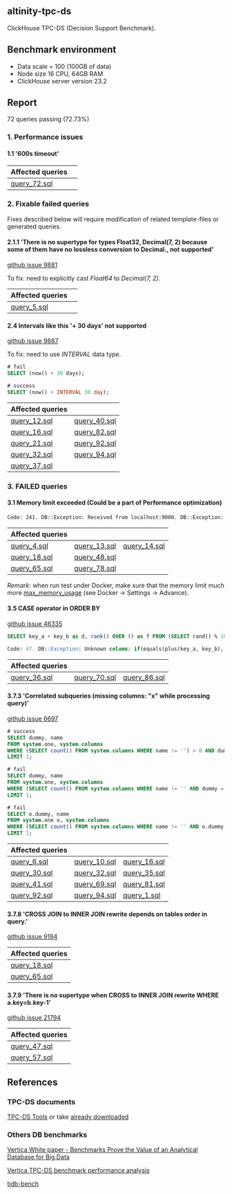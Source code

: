 ## altinity-tpc-ds
ClickHouse TPC-DS (Decision Support Benchmark).

## Benchmark environment
* Data scale = 100 (100GB of data)
* Node size 16 CPU, 64GB RAM
* ClickHouse server version 23.2

## Report

72 queries passing (72.73%)

### 1. Performance issues

#### 1.1 '600s timeout'


| **Affected queries** ||
| --- | --- |
| [query_72.sql](/queries/query_72.sql) | 

### 2. Fixable failed queries

Fixes described below will require modification of related template-files or generated queries.

#### 2.1.1 'There is no supertype for types Float32, Decimal(7, 2) because some of them have no lossless conversion to Decimal., not supported'

[github issue 9881](https://github.com/ClickHouse/ClickHouse/issues/9881)

To fix: need to explicitly cast *Float64* to *Decimal(7, 2)*.


| **Affected queries** ||
| --- | --- |
| [query_5.sql](/queries/query_5.sql) | 

#### 2.4 Intervals like this '+ 30 days' not supported

[github issue 9887](https://github.com/ClickHouse/ClickHouse/issues/9887#issuecomment-763397937)

To fix: need to use *INTERVAL* data type.

```sql
# fail
SELECT (now() + 30 days);

# success
SELECT (now() + INTERVAL 30 day);
```

| **Affected queries** ||
| --- | --- |
| [query_12.sql](/queries/query_12.sql) | [query_40.sql](/queries/query_40.sql) |
| [query_16.sql](/queries/query_16.sql) | [query_82.sql](/queries/query_82.sql) |
| [query_21.sql](/queries/query_21.sql) | [query_92.sql](/queries/query_92.sql) |
| [query_32.sql](/queries/query_32.sql) | [query_94.sql](/queries/query_94.sql) |
| [query_37.sql](/queries/query_37.sql) | |


### 3. FAILED queries

#### 3.1 Memory limit exceeded (Could be a part of Performance optimization)

```bash
Code: 241. DB::Exception: Received from localhost:9000. DB::Exception: Memory limit (for query) exceeded: would use 32.34 GiB (attempt to allocate chunk of 67108864 bytes), maximum: 32 GiB.
```
 
| **Affected queries** | | |
| --- | --- | --- |
| [query_4.sql](/queries/query_4.sql) | [query_13.sql](/queries/query_13.sql) | [query_14.sql](/queries/query_14.sql) |
| [query_18.sql](/queries/query_18.sql) | [query_48.sql](/queries/query_48.sql) ||
| [query_65.sql](/queries/query_65.sql) | [query_78.sql](/queries/query_78.sql) ||

*Remark:* when run test under Docker, make sure that the memory limit much more [max_memory_usage](https://clickhouse.tech/docs/en/operations/settings/query_complexity/#settings_max_memory_usage) (see Docker -> Settings -> Advance).

#### 3.5 CASE operator in ORDER BY

[github issue 46335](https://github.com/ClickHouse/ClickHouse/issues/46335)

```sql
SELECT key_a + key_b as d, rank() OVER () as f FROM (SELECT rand() % 10 as key_a, rand(1) % 5 as key_b, number  FROM numbers(100)) GROUP BY rollup(key_a,key_b) ORDER BY  case when d = 0 then key_a end;

Code: 47. DB::Exception: Unknown column: if(equals(plus(key_a, key_b), 0), key_a, NULL), there are only columns __grouping_set, key_a, key_b, plus(key_a, key_b). (UNKNOWN_IDENTIFIER)
```


| **Affected queries** |||
| --- | --- | --- |
| [query_36.sql](/queries/query_36.sql) | [query_70.sql](/queries/query_70.sql) | [query_86.sql](/queries/query_86.sql) |


#### 3.7.3 'Correlated subqueries (missing columns: "x" while processing query)'

[github issue 6697](https://github.com/ClickHouse/ClickHouse/issues/6697)

```sql
# success
SELECT dummy, name
FROM system.one, system.columns
WHERE (SELECT count() FROM system.columns WHERE name != '') > 0 AND dummy = 0
LIMIT 1;

# fail
SELECT dummy, name
FROM system.one, system.columns
WHERE (SELECT count() FROM system.columns WHERE name != '' AND dummy = 0) > 0
LIMIT 1;

# fail
SELECT o.dummy, name
FROM system.one o, system.columns
WHERE (SELECT count() FROM system.columns WHERE name != '' AND o.dummy = 0) > 0
LIMIT 1;
```

| **Affected queries** |||
| --- | --- | --- |
| [query_6.sql](/queries/query_6.sql) | [query_10.sql](/queries/query_10.sql) | [query_16.sql](/queries/query_16.sql) |
| [query_30.sql](/queries/query_30.sql) | [query_32.sql](/queries/query_32.sql) | [query_35.sql](/queries/query_35.sql) |
| [query_41.sql](/queries/query_41.sql) | [query_69.sql](/queries/query_69.sql) | [query_81.sql](/queries/query_81.sql) |
| [query_92.sql](/queries/query_92.sql) | [query_94.sql](/queries/query_94.sql) | [query_1.sql](/queries/query_1.sql) |


#### 3.7.8 'CROSS JOIN to INNER JOIN rewrite depends on tables order in query.'

[github issue 9194](https://github.com/ClickHouse/ClickHouse/issues/9194)

| **Affected queries** |
| --- |
| [query_18.sql](/queries/query_18.sql) |
| [query_65.sql](/queries/query_65.sql) |


#### 3.7.9 'There is no supertype when CROSS to INNER JOIN rewrite WHERE a.key=b.key-1'

[github issue 21794](https://github.com/ClickHouse/ClickHouse/issues/21794)

| **Affected queries** |
| --- |
| [query_47.sql](/queries/query_47.sql) |
| [query_57.sql](/queries/query_57.sql) |


## References

### TPC-DS documents

[TPC-DS Tools](http://www.tpc.org/tpc_documents_current_versions/current_specifications5.asp) or take [already downloaded](/assets/9b0e0c62-e2be-4183-9a51-de7de896b71d-tpc-ds-tool.zip)

### Others DB benchmarks

[Vertica White paper - Benchmarks Prove the Value of an Analytical Database for Big Data](https://www.vertica.com/wp-content/uploads/2017/01/Benchmarks-Prove-the-Value-of-an-Analytical-Database-for-Big-Data.pdf)

[Vertica TPC-DS benchmark performance analysis](http://bicortex.com/vertica-mpp-database-overview-and-tpc-ds-benchmark-performance-analysis-part-3/)

[tidb-bench](https://github.com/pingcap/tidb-bench)
